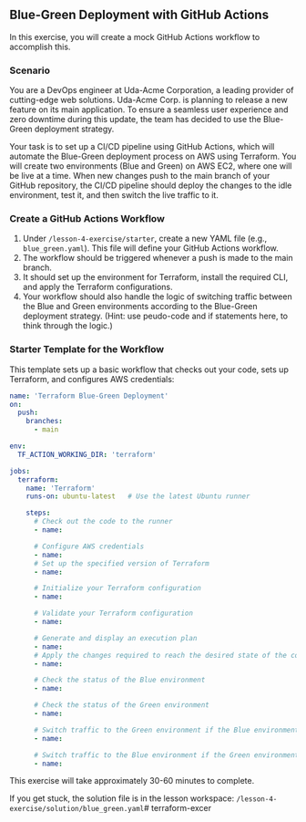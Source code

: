 ## Blue-Green Deployment with GitHub Actions

In this exercise, you will create a mock GitHub Actions workflow to accomplish this.

### Scenario

You are a DevOps engineer at Uda-Acme Corporation, a leading provider of cutting-edge web solutions. Uda-Acme Corp. is planning to release a new feature on its main application. To ensure a seamless user experience and zero downtime during this update, the team has decided to use the Blue-Green deployment strategy.

Your task is to set up a CI/CD pipeline using GitHub Actions, which will automate the Blue-Green deployment process on AWS using Terraform. You will create two environments (Blue and Green) on AWS EC2, where one will be live at a time. When new changes push to the main branch of your GitHub repository, the CI/CD pipeline should deploy the changes to the idle environment, test it, and then switch the live traffic to it. 

### Create a GitHub Actions Workflow

1. Under `/lesson-4-exercise/starter`, create a new YAML file (e.g., `blue_green.yaml`). This file will define your GitHub Actions workflow.
1. The workflow should be triggered whenever a push is made to the main branch.
1. It should set up the environment for Terraform, install the required CLI, and apply the Terraform configurations.
1. Your workflow should also handle the logic of switching traffic between the Blue and Green environments according to the Blue-Green deployment strategy. (Hint: use peudo-code and if statements here, to think through the logic.)

### Starter Template for the Workflow

This template sets up a basic workflow that checks out your code, sets up Terraform, and configures AWS credentials:

```yaml
name: 'Terraform Blue-Green Deployment'
on:
  push:
    branches:
      - main

env:
  TF_ACTION_WORKING_DIR: 'terraform' 

jobs:
  terraform:
    name: 'Terraform'
    runs-on: ubuntu-latest   # Use the latest Ubuntu runner

    steps:
      # Check out the code to the runner
      - name: 

      # Configure AWS credentials
      - name: 
      # Set up the specified version of Terraform
      - name:

      # Initialize your Terraform configuration
      - name: 

      # Validate your Terraform configuration
      - name: 

      # Generate and display an execution plan
      - name: 
      # Apply the changes required to reach the desired state of the configuration
      - name: 

      # Check the status of the Blue environment
      - name:

      # Check the status of the Green environment
      - name: 

      # Switch traffic to the Green environment if the Blue environment is currently live
      - name: 

      # Switch traffic to the Blue environment if the Green environment is currently live
      - name: 
```

This exercise will take approximately 30-60 minutes to complete.

If you get stuck, the solution file is in the lesson workspace: `/lesson-4-exercise/solution/blue_green.yaml`# terraform-excer
